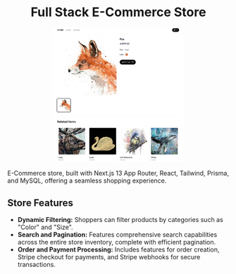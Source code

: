 
<h1 align="center">Full Stack E-Commerce Store</h1>
<p align="center">   
<img src="https://github.com/Captain-Leftovers/assets/blob/master/e-store.png" alt="e-store img" width="300" />
</p>

<p>E-Commerce store, built with Next.js 13 App Router, React, Tailwind, Prisma, and MySQL, offering a seamless shopping experience.</p>

<h2>Store Features</h2>

<ul>
    <li><strong>Dynamic Filtering:</strong> Shoppers can filter products by categories such as "Color" and "Size".</li>
    <li><strong>Search and Pagination:</strong> Features comprehensive search capabilities across the entire store inventory, complete with efficient pagination.</li>
    <li><strong>Order and Payment Processing:</strong> Includes features for order creation, Stripe checkout for payments, and Stripe webhooks for secure transactions.</li>
</ul>
